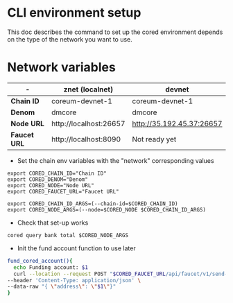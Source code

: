 # CLI environment setup

This doc describes the command to set up the cored environment depends on the type of the network you want to use.

# Network variables

\- | znet (localnet) | devnet
----|-----------------| ----
**Chain ID**   | coreum-devnet-1 | coreum-devnet-1
**Denom** | dmcore | dmcore
**Node URL**   | http://localhost:26657 | http://35.192.45.37:26657
**Faucet URL** | http://localhost:8090 | Not ready yet

* Set the chain env variables with the "network" corresponding values

```
export CORED_CHAIN_ID="Chain ID"
export CORED_DENOM="Denom"
export CORED_NODE="Node URL"
export CORED_FAUCET_URL="Faucet URL"

export CORED_CHAIN_ID_ARGS=(--chain-id=$CORED_CHAIN_ID)
export CORED_NODE_ARGS=(--node=$CORED_NODE $CORED_CHAIN_ID_ARGS)
```

* Check that set-up works

```
cored query bank total $CORED_NODE_ARGS
```

* Init the fund account function to use later

```bash
fund_cored_account(){ 
  echo Funding account: $1
  curl --location --request POST "$CORED_FAUCET_URL/api/faucet/v1/send-money" \
--header 'Content-Type: application/json' \
--data-raw "{ \"address\": \"$1\"}"
}
```
